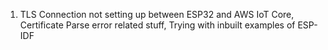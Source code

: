 1. TLS Connection not setting up between ESP32 and AWS IoT Core, Certificate Parse error related stuff, Trying with inbuilt examples of ESP-IDF

